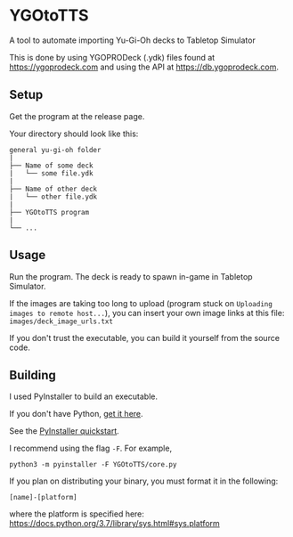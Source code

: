 # YGOtoTTS

A tool to automate importing Yu-Gi-Oh decks to Tabletop Simulator

This is done by using YGOPRODeck (.ydk) files found at <https://ygoprodeck.com> and using the API at <https://db.ygoprodeck.com>.


## Setup

Get the program at the release page.

Your directory should look like this:

```
general yu-gi-oh folder
|
├── Name of some deck
|   └── some file.ydk
|
├── Name of other deck
|   └── other file.ydk
|
├── YGOtoTTS program
|
└── ...
```

## Usage

Run the program. The deck is ready to spawn in-game in Tabletop Simulator.

If the images are taking too long to upload (program stuck on `Uploading images to remote host...`),
you can insert your own image links at this file: `images/deck_image_urls.txt`

If you don't trust the executable, you can build it yourself from the source code.

## Building

I used PyInstaller to build an executable.

If you don't have Python, [get it here](https://www.python.org/).

See the [PyInstaller quickstart](https://www.pyinstaller.org).

I recommend using the flag `-F`. For example,
```
python3 -m pyinstaller -F YGOtoTTS/core.py
```

If you plan on distributing your binary, you must format it in the following:
```
[name]-[platform]
```
where the platform is specified here: https://docs.python.org/3.7/library/sys.html#sys.platform